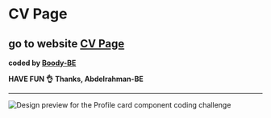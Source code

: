 # CV Page

## go to website [CV Page](https://profile-card-component-be.herokuapp.com/)

<b>coded by [Boody-BE](https://cv-page-be.herokuapp.com/)</b>

**HAVE FUN 👌**
**Thanks, Abdelrahman-BE**

---

![Design preview for the Profile card component coding challenge](https://res.cloudinary.com/dirbnpgsp/image/upload/v1642198872/portfolio_cv_wln0oq.png)
